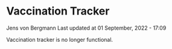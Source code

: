 Vaccination Tracker
================
Jens von Bergmann
Last updated at 01 September, 2022 - 17:09

Vaccination tracker is no longer functional.
